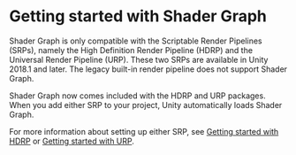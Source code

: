 # Getting started with Shader Graph

Shader Graph is only compatible with the Scriptable Render Pipelines (SRPs), namely the High Definition Render Pipeline (HDRP) and the Universal Render Pipeline (URP). These two SRPs are available in Unity 2018.1 and later. The legacy built-in render pipeline does not support Shader Graph.

Shader Graph now comes included with the HDRP and URP packages. When you add either SRP to your project, Unity automatically loads Shader Graph.

For more information about setting up either SRP, see [Getting started with HDRP](https://docs.unity3d.com/Packages/com.unity.render-pipelines.high-definition@latest/index.html?subfolder=/manual/Getting-started-with-HDRP.html) or [Getting started with URP](https://docs.unity3d.com/Assets/com.unity.render-pipelines.universal@latest/index.html?subfolder=/manual/InstallingAndConfiguringURP.html).